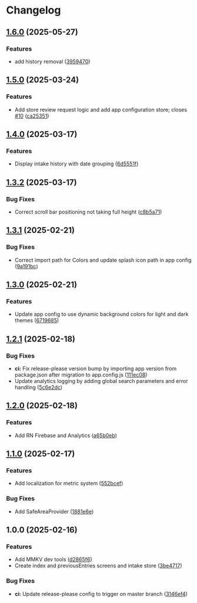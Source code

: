 # Changelog

## [1.6.0](https://github.com/cfoster5/simply-water/compare/v1.5.0...v1.6.0) (2025-05-27)


### Features

* add history removal ([3959470](https://github.com/cfoster5/simply-water/commit/395947070c8a69de62da9a3320f934e6f8f5846b))

## [1.5.0](https://github.com/cfoster5/simply-water/compare/v1.4.0...v1.5.0) (2025-03-24)


### Features

* Add store review request logic and add app configuration store; closes [#10](https://github.com/cfoster5/simply-water/issues/10) ([ca25351](https://github.com/cfoster5/simply-water/commit/ca253516da3e090a941d3987ec182c5b3f8abae5))

## [1.4.0](https://github.com/cfoster5/simply-water/compare/v1.3.2...v1.4.0) (2025-03-17)


### Features

* Display intake history with date grouping ([6d5551f](https://github.com/cfoster5/simply-water/commit/6d5551f350850b175297ba545daffe1051a438c2))

## [1.3.2](https://github.com/cfoster5/simply-water/compare/v1.3.1...v1.3.2) (2025-03-17)


### Bug Fixes

* Correct scroll bar positioning not taking full height ([c8b5a71](https://github.com/cfoster5/simply-water/commit/c8b5a71966fd502d902683f9e1c22aa5fe66b9d0))

## [1.3.1](https://github.com/cfoster5/simply-water/compare/v1.3.0...v1.3.1) (2025-02-21)


### Bug Fixes

* Correct import path for Colors and update splash icon path in app config ([9a191bc](https://github.com/cfoster5/simply-water/commit/9a191bcc22334d8953ff297022b42c85df5241bd))

## [1.3.0](https://github.com/cfoster5/simply-water/compare/v1.2.1...v1.3.0) (2025-02-21)


### Features

* Update app config to use dynamic background colors for light and dark themes ([6719685](https://github.com/cfoster5/simply-water/commit/6719685b1121cfaa1ac35b4277bc90f2c132a71c))

## [1.2.1](https://github.com/cfoster5/simply-water/compare/v1.2.0...v1.2.1) (2025-02-18)


### Bug Fixes

* **ci:** Fix release-please version bump by importing app version from package.json after migration to app.config.js ([111ec08](https://github.com/cfoster5/simply-water/commit/111ec080a074ea4ddc271f203ef5cf113b8fdd08))
* Update analytics logging by adding global search parameters and error handling ([5c6e2dc](https://github.com/cfoster5/simply-water/commit/5c6e2dc19c4817f3ddc1f866e724cb37f8932f76))

## [1.2.0](https://github.com/cfoster5/simply-water/compare/v1.1.0...v1.2.0) (2025-02-18)


### Features

* Add RN Firebase and Analytics ([a65b0eb](https://github.com/cfoster5/simply-water/commit/a65b0ebf80b1582c04c535bd28abc51eb82bc6b8))

## [1.1.0](https://github.com/cfoster5/simply-water/compare/v1.0.0...v1.1.0) (2025-02-17)


### Features

* Add localization for metric system ([552bcef](https://github.com/cfoster5/simply-water/commit/552bcef689b5dc5e1623e9e263209dda86063f50))


### Bug Fixes

* Add SafeAreaProvider ([1881e6e](https://github.com/cfoster5/simply-water/commit/1881e6ec6026066d8b1143a20fc514e3f0d792a6))

## 1.0.0 (2025-02-16)


### Features

* Add MMKV dev tools ([d2865f6](https://github.com/cfoster5/simply-water/commit/d2865f601ef8630393c59d6d51ac50a612151fdc))
* Create index and previousEntries screens and intake store ([3be4717](https://github.com/cfoster5/simply-water/commit/3be4717cdd58f76360120f0522a7e8f7c2931537))


### Bug Fixes

* **ci:** Update release-please config to trigger on master branch ([3146ef4](https://github.com/cfoster5/simply-water/commit/3146ef4280ae6c730320b16fe7892f9d540d7485))
